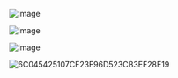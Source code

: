 ![image](https://user-images.githubusercontent.com/122464335/212467253-315740d0-d9c1-42a2-b3db-de56eccdb2ea.png)

![image](https://user-images.githubusercontent.com/122464335/212467454-d94e2fa8-df60-4e69-a181-9cd2e4590621.png)

![image](https://user-images.githubusercontent.com/122464335/212477838-0dc1dbdd-6625-4352-bb7c-1b93d231f7f0.png)

![6C045425107CF23F96D523CB3EF28E19](https://user-images.githubusercontent.com/122464335/212524305-087cd449-ed16-4dbb-a2a0-18436925b2c6.jpg)
